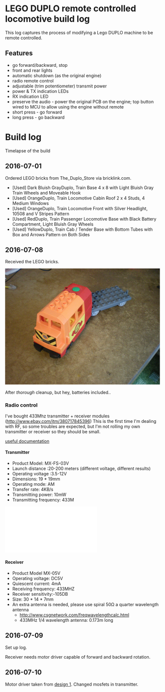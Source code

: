 # LEGO DUPLO remote controlled locomotive build log

This log captures the process of modifying a Lego DUPLO machine to be remote controlled.


## Features

* go forward/backward, stop
* front and rear lights
* automatic shutdown (as the original engine)
* radio remote control
* adjustable (trim potentiometer) transmit power
* power & TX indication LEDs
* RX indication LED
* preserve the audio - power the original PCB on the engine; top button wired to MCU to allow using the engine without remote
 * short press - go forward
 * long press - go backward


# Build log

Timelapse of the build


## 2016-07-01

Ordered LEGO bricks from The_Duplo_Store via bricklink.com.

* [Used] Dark Bluish GrayDuplo, Train Base 4 x 8 with Light Bluish Gray Train Wheels and Moveable Hook
* [Used] OrangeDuplo, Train Locomotive Cabin Roof 2 x 4 Studs, 4 Medium Windows
* [Used] OrangeDuplo, Train Locomotive Front with Silver Headlight, 10508 and V Stripes Pattern
* [Used] RedDuplo, Train Passenger Locomotive Base with Black Battery Compartment, Light Bluish Gray Wheels
* [Used] YellowDuplo, Train Cab / Tender Base with Bottom Tubes with Box and Arrows Pattern on Both Sides


## 2016-07-08

Received the LEGO bricks.

![](img_20160709.jpg)

After _thorough_ cleanup, but hey, batteries included..


### Radio control
I've bought 433Mhz transmitter + receiver modules (http://www.ebay.com/itm/380717845396)
This is the first time I'm dealing with RF, so some troubles are expected, but I'm not rolling my own transmitter or receiver so they should be small.

[useful documentation](http://forum.hobbycomponents.com/viewtopic.php?f=25&t=1324)

#### Transmitter

* Product Model: MX-FS-03V 
* Launch distance :20-200 meters (different voltage, different results) 
* Operating voltage :3.5-12V 
* Dimensions: 19 * 19mm
* Operating mode: AM 
* Transfer rate: 4KB/s 
* Transmitting power: 10mW 
* Transmitting frequency: 433M


![pdf schematics](transmitter_1e9f973b79bf1e60976f5d36f49e2bdb1212c23c.pdf)

#### Receiver

* Product Model MX-05V 
* Operating voltage: DC5V 
* Quiescent current: 4mA
* Receiving frequency: 433MHZ
* Receiver sensitivity:-105DB
* Size: 30 * 14 * 7mm
* An extra antenna is needed, please use spiral 50Ω a quarter wavelength antenna
  * http://www.csgnetwork.com/freqwavelengthcalc.html
  * 433MHz 1/4 wavelength antenna: 0.173m long

## 2016-07-09

Set up log.

Receiver needs motor driver capable of forward and backward rotation.

## 2016-07-10

Motor driver taken from [design 1][1].
Changed mosfets in transmitter.


[1]: http://www.talkingelectronics.com/projects/H-Bridge/H-Bridge-1.html
